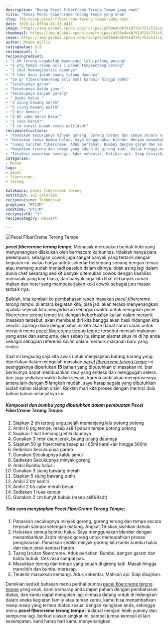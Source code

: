 ```yaml
---
description: "Resep Pecel FiberCreme Terong Tempe yang enak"
title: "Resep Pecel FiberCreme Terong Tempe yang enak"
slug: 756-resep-pecel-fibercreme-terong-tempe-yang-enak
date: 2020-12-07T04:41:33.041Z
image: https://img-global.cpcdn.com/recipes/a598e4bdb791d729/751x532cq70/pecel-fibercreme-terong-tempe-foto-resep-utama.jpg
thumbnail: https://img-global.cpcdn.com/recipes/a598e4bdb791d729/751x532cq70/pecel-fibercreme-terong-tempe-foto-resep-utama.jpg
cover: https://img-global.cpcdn.com/recipes/a598e4bdb791d729/751x532cq70/pecel-fibercreme-terong-tempe-foto-resep-utama.jpg
author: Maude Willis
ratingvalue: 3.5
reviewcount: 5
recipeingredient:
- "2 bh terong ungubelah memanjang lalu potong potong"
- "6 ptg tempe resep asli 1 papan tempepotong potong"
- "1 ikat kemangipetiki daunnya"
- "3 lmbr daun jeruk buang tulang daunnya"
- "50 gr fibercremeresep asli 65ml karaair hingga 500ml"
- "Secukupnya garam"
- "Secukupnya kaldu jamur"
- "Secukupnya minyak goreng"
- " Bumbu halus "
- "3 siung bawang merah"
- "5 siung bawang putih"
- "2 btr kemiri"
- "2 bh cabe merah besar"
- "1 ruas kencur"
- "2 cm kunyit bubuk resep asli14sdt"
recipeinstructions:
- "Panaskan secukupnya minyak goreng, goreng terong dan tempe secara terpisah sampai setengah matang. Angkat.Tiriskan,sisihkan dahulu."
- "Haluskan semua bumbu halus. Saya menggunakan blender dengan menambahkan 2sdm minyak goreng untuk memudahkan proses penghalusan. Panaskan sedikit minyak goreng lalu tumis bumbu halus dan daun jeruk sampai harum."
- "Tuang larutan fibercreme. Aduk perlahan. Bumbui dengan garam dan kaldu bubuk. Cek rasa sampai pas."
- "Masukkan terong dan tempe yang sduah di gireng tadi. Masak hingga mendidih dan bumbu meresap."
- "Terakhir masukkan kemangi. Aduk sebentar. Matikan api. Siap disajikan."
categories:
- Resep
tags:
- pecel
- fibercreme
- terong

katakunci: pecel fibercreme terong 
nutrition: 162 calories
recipecuisine: Indonesian
preptime: "PT12M"
cooktime: "PT57M"
recipeyield: "3"
recipecategory: Dessert

---
```



![Pecel FiberCreme Terong Tempe](https://img-global.cpcdn.com/recipes/a598e4bdb791d729/751x532cq70/pecel-fibercreme-terong-tempe-foto-resep-utama.jpg)

<b><i>pecel fibercreme terong tempe</i></b>, Memasak merupakan bentuk hobi yang menyenangkan dilakukan oleh bermacam komunitas. tidaklah hanya para perempuan, sebagian cowok juga sangat banyak yang tertarik dengan kegiatan ini. walau hanya untuk sekedar bersenang senang dengan teman atau memang sudah menjadi passion dalam dirinya. tidak asing lagi dalam dunia chef sekarang sedikit banyak ditemukan cowok dengan keahlian memasak yang luar biasa, dan banyak juga kita lihat di banyak rumah makan dan hotel yang mempekerjakan koki cowok sebagai juru masak terbaik nya.



Baiklah, kita kembali ke pembahasan resep masakan <i>pecel fibercreme terong tempe</i>. di antara kegiatan kita, bisa jadi akan terasa menyenangkan apabila sejenak kita menyediakan sebagian waktu untuk mengolah pecel fibercreme terong tempe ini. dengan keberhasilan kalian dalam meracik masakan tersebut, akan membuat diri kita bangga akan hasil hidangan kita sendiri. apalagi disini dengan situs ini kita akan dapat saran saran untuk meracik menu <u>pecel fibercreme terong tempe</u> tersebut menjadi makanan yang enak dan sempurna, oleh sebab itu simpan alamat situs ini di hp anda sebagai sebagian referensi kalian dalam meracik makanan baru yang endes.


Saat ini langsung saja kita awali untuk menyiapkan barang barang yang diperlukan dalam mengolah masakan <u><i>pecel fibercreme terong tempe</i></u> ini. seenggaknya diperlukan <b>15</b> bahan yang dibutuhkan di masakan ini. biar berikutnya dapat membuahkan rasa yang endess dan menggugah selera. dan juga sediakan waktu kalian sesaat, karena anda akan memprosesnya antara lain dengan <b>5</b> langkah mudah. saya harap segala yang dibutuhkan sudah kalian siapkan disini, Baiklah mari kita proses dengan merinci dulu bahan bahan selanjutnya ini.

<!--inarticleads1-->

##### Komposisi dan bumbu yang dibutuhkan dalam pembuatan Pecel FiberCreme Terong Tempe:

1. Siapkan 2 bh terong ungu,belah memanjang lalu potong potong
1. Ambil 6 ptg tempe, resep asli 1 papan tempe,potong potong
1. Siapkan 1 ikat kemangi,petiki daunnya
1. Gunakan 3 lmbr daun jeruk, buang tulang daunnya
1. Siapkan 50 gr fibercreme(resep asli 65ml kara)+air hingga 500ml
1. Sediakan Secukupnya garam
1. Gunakan Secukupnya kaldu jamur
1. Sediakan Secukupnya minyak goreng
1. Ambil  Bumbu halus :
1. Gunakan 3 siung bawang merah
1. Siapkan 5 siung bawang putih
1. Ambil 2 btr kemiri
1. Ambil 2 bh cabe merah besar
1. Sediakan 1 ruas kencur
1. Gunakan 2 cm kunyit bubuk (resep asli1/4sdt)




<!--inarticleads2-->

##### Tata cara menyiapkan Pecel FiberCreme Terong Tempe:

1. Panaskan secukupnya minyak goreng, goreng terong dan tempe secara terpisah sampai setengah matang. Angkat.Tiriskan,sisihkan dahulu.
1. Haluskan semua bumbu halus. Saya menggunakan blender dengan menambahkan 2sdm minyak goreng untuk memudahkan proses penghalusan. Panaskan sedikit minyak goreng lalu tumis bumbu halus dan daun jeruk sampai harum.
1. Tuang larutan fibercreme. Aduk perlahan. Bumbui dengan garam dan kaldu bubuk. Cek rasa sampai pas.
1. Masukkan terong dan tempe yang sduah di gireng tadi. Masak hingga mendidih dan bumbu meresap.
1. Terakhir masukkan kemangi. Aduk sebentar. Matikan api. Siap disajikan.




Demikian sedikit bahasan menu perihal bumbu <u>pecel fibercreme terong tempe</u> yang enak. kami berharap anda dapat paham dengan pembahasan diatas, dan kamu dapat mengolah lagi di masa datang untuk di hidangkan dalam aneka kegiatan family atau teman kamu. kamu bisa menambahkan resep resep yang tertera diatas sesuai dengan keinginan anda, sehingga menu <b>pecel fibercreme terong tempe</b> ini dapat menjadi lebih yummy dan sempurna lagi. berikut ulasan singkat ini, sampai jumpa kembali di lain kesempatan. kami harap hari kamu menyenangkan.
